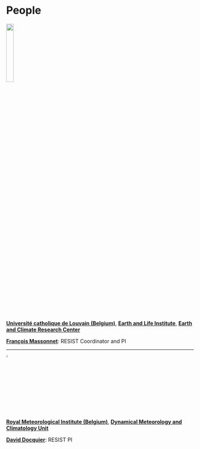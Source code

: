 # People

<img src="https://resist-impuls.github.io/images/logo_UCLouvain_format_jpg_RVB.jpg" height="20%" width="20%"> 

[**Université catholique de Louvain (Belgium)**](https://uclouvain.be/en/index.html), [**Earth and Life Institute**](https://uclouvain.be/en/research-institutes/eli), [**Earth and Climate Research Center**](https://uclouvain.be/en/research-institutes/eli/elic)

[**François Massonnet**](https://www.elic.ucl.ac.be/modx/index.php?id=73): RESIST Coordinator and PI

-----

<img src="https://resist-impuls.github.io/images/logo_rmicolor.png" height="4%" width="4%"> 

[**Royal Meteorological Institute (Belgium)**](https://www.meteo.be/en), [**Dynamical Meteorology and Climatology Unit**](https://climdyn.meteo.be/)

[**David Docquier**](https://sites.google.com/view/daviddocquier): RESIST PI
